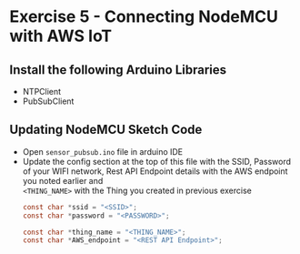 # Exercise 5 - Connecting NodeMCU with AWS IoT

## Install the following Arduino Libraries
- NTPClient
- PubSubClient

## Updating NodeMCU Sketch Code
- Open `sensor_pubsub.ino` file in arduino IDE
- Update the config section at the top of this file with the SSID, Password of your WIFI network, Rest API Endpoint details with the AWS endpoint you noted earlier and  
`<THING_NAME>` with the Thing you created in previous exercise
     ````c
     const char *ssid = "<SSID>";
     const char *password = "<PASSWORD>";

     const char *thing_name = "<THING_NAME>";
     const char *AWS_endpoint = "<REST API Endpoint>";